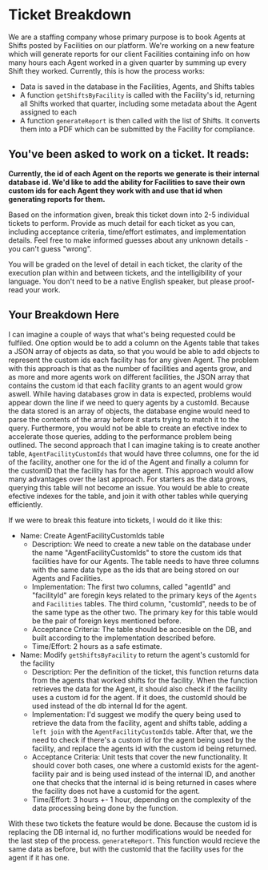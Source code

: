 # Ticket Breakdown
We are a staffing company whose primary purpose is to book Agents at Shifts posted by Facilities on our platform. We're working on a new feature which will generate reports for our client Facilities containing info on how many hours each Agent worked in a given quarter by summing up every Shift they worked. Currently, this is how the process works:

- Data is saved in the database in the Facilities, Agents, and Shifts tables
- A function `getShiftsByFacility` is called with the Facility's id, returning all Shifts worked that quarter, including some metadata about the Agent assigned to each
- A function `generateReport` is then called with the list of Shifts. It converts them into a PDF which can be submitted by the Facility for compliance.

## You've been asked to work on a ticket. It reads:

**Currently, the id of each Agent on the reports we generate is their internal database id. We'd like to add the ability for Facilities to save their own custom ids for each Agent they work with and use that id when generating reports for them.**


Based on the information given, break this ticket down into 2-5 individual tickets to perform. Provide as much detail for each ticket as you can, including acceptance criteria, time/effort estimates, and implementation details. Feel free to make informed guesses about any unknown details - you can't guess "wrong".


You will be graded on the level of detail in each ticket, the clarity of the execution plan within and between tickets, and the intelligibility of your language. You don't need to be a native English speaker, but please proof-read your work.

## Your Breakdown Here

I can imagine a couple of ways that what's being requested could be fulfiled. One option would be to add a column on the Agents table that takes a JSON array of objects as data, so that you would be able to add objects to represent the custom ids each facility has for any given Agent. The problem with this approach is that as the number of facilities and agents grow, and as more and more agents work on different facilities, the JSON array that contains the custom id that each facility grants to an agent would grow aswell. While having databases grow in data is expected, problems would appear down the line if we need to query agents by a customId. Because the data stored is an array of objects, the database engine would need to parse the contents of the array before it starts trying to match it to the query. Furthermore, you would not be able to create an efective index to accelerate those queries, adding to the performance problem being outlined.
The second approach that I can imagine taking is to create another table, `AgentFacilityCustomIds` that would have three columns, one for the id of the facility, another one for the id of the Agent and finally a column for the customID that the facility has for the agent. This approach would allow many advantages over the last approach. For starters as the data grows, querying this table will not become an issue. You would be able to create efective indexes for the table, and join it with other tables while querying efficiently. 

If we were to break this feature into tickets, I would do it like this:

- Name: Create AgentFacilityCustomIds table
    - Description: We need to create a new table on the database under the name "AgentFacilityCustomIds" to store the custom ids that facilities have for our Agents. The table needs to have three columns with the same data type as the ids that are being stored on our Agents and Facilities.
    - Implementation: The first two columns, called "agentId" and "facilityId" are foregin keys related to the primary keys of the `Agents` and `Facilities` tables. The third column, "customId", needs to be of the same type as the other two. The primary key for this table would be the pair of foreign keys mentioned before.
    - Acceptance Criteria: The table should be accesible on the DB, and built according to the implementation described before.
    - Time/Effort: 2 hours as a safe estimate.
- Name: Modify `getShiftsByFacility` to return the agent's customId for the facility
    - Description: Per the definition of the ticket, this function returns data from the agents that worked shifts for the facility. When the function retrieves the data for the Agent, it should also check if the facility uses a custom id for the agent. If it does, the customId should be used instead of the db internal Id for the agent.
    - Implementation: I'd suggest we modify the query being used to retrieve the data from the facility, agent and shifts table, adding a `left join` with the `AgentFacilityCustomIds` table. After that, we the need to check if there's a custom id for the agent being used by the facility, and replace the agents id with the custom id being returned.
    - Acceptance Criteria: Unit tests that cover the new functionality. It should cover both cases, one where a customId exists for the agent-facility pair and is being used instead of the internal ID, and another one that checks that the internal id is being returned in cases where the facility does not have a customid for the agent.
    - Time/Effort: 3 hours +- 1 hour, depending on the complexity of the data processing being done by the function.

With these two tickets the feature would be done. Because the custom id is replacing the DB internal id, no further modifications would be needed for the last step of the process. `generateReport`. This function would recieve the same data as before, but with the customId that the facility uses for the agent if it has one.